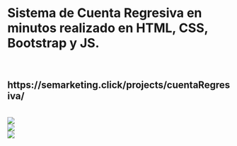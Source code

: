 <h1>Sistema de Cuenta Regresiva en minutos realizado en HTML, CSS, Bootstrap y JS.</h1><br> <h2>https://semarketing.click/projects/cuentaRegresiva/</h2><br>
<image src="https://github.com/user-attachments/assets/9f7181d6-64b0-4eec-90e1-a54fb4dd1cc8"><br>
<image src="https://github.com/user-attachments/assets/cc804583-ab1e-4f81-94aa-e743a82721d3"><br>
<image src="https://github.com/user-attachments/assets/44759221-a881-4580-b1e5-2746fa8714c0">



